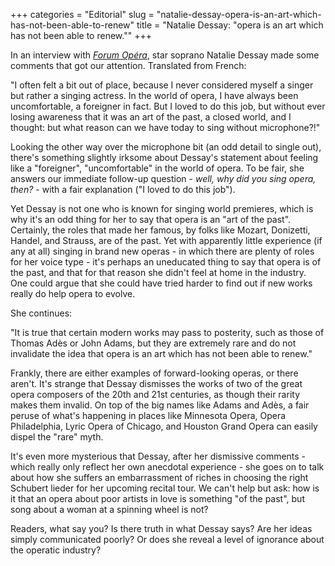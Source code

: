 +++
categories = "Editorial"
slug = "natalie-dessay-opera-is-an-art-which-has-not-been-able-to-renew"
title = "Natalie Dessay: &quot;opera is an art which has not been able to renew.&quot;"
+++

In an interview with [*Forum Opéra*](http://www.forumopera.com/actu/natalie-dessay-je-veux-metonner-moi-meme), star soprano Natalie Dessay made some comments that got our attention. Translated from French:

"I often felt a bit out of place, because I never considered myself a singer but rather a singing actress. In the world of opera, I have always been uncomfortable, a foreigner in fact. But I loved to do this job, but without ever losing awareness that it was an art of the past, a closed world, and I thought: but what reason can we have today to sing without microphone?!"

Looking the other way over the microphone bit (an odd detail to single out), there's something slightly irksome about Dessay's statement about feeling like a "foreigner", "uncomfortable" in the world of opera. To be fair, she answers our immediate follow-up question - *well, why did you sing opera, then?* - with a fair explanation ("I loved to do this job").

Yet Dessay is not one who is known for singing world premieres, which is why it's an odd thing for her to say that opera is an "art of the past". Certainly, the roles that made her famous, by folks like Mozart, Donizetti, Handel, and Strauss, are of the past. Yet with apparently little experience (if any at all) singing in brand new operas - in which there are plenty of roles for her voice type - it's perhaps an uneducated thing to say that opera is of the past, and that for that reason she didn't feel at home in the industry. One could argue that she could have tried harder to find out if new works really do help opera to evolve.

She continues:

"It is true that certain modern works may pass to posterity, such as those of Thomas Adès or John Adams, but they are extremely rare and do not invalidate the idea that opera is an art which has not been able to renew."

Frankly, there are either examples of forward-looking operas, or there aren't. It's strange that Dessay dismisses the works of two of the great opera composers of the 20th and 21st centuries, as though their rarity makes them invalid. On top of the big names like Adams and Adès, a fair peruse of what's happening in places like Minnesota Opera, Opera Philadelphia, Lyric Opera of Chicago, and Houston Grand Opera can easily dispel the "rare" myth. 

It's even more mysterious that Dessay, after her dismissive comments - which really only reflect her own anecdotal experience - she goes on to talk about how she suffers an embarrassment of riches in choosing the right Schubert lieder for her upcoming recital tour. We can't help but ask: how is it that an opera about poor artists in love is something "of the past", but song about a woman at a spinning wheel is not?

Readers, what say you? Is there truth in what Dessay says? Are her ideas simply communicated poorly? Or does she reveal a level of ignorance about the operatic industry?
